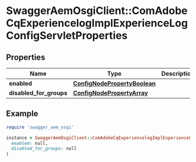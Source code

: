 # SwaggerAemOsgiClient::ComAdobeCqExperiencelogImplExperienceLogConfigServletProperties

## Properties

| Name | Type | Description | Notes |
| ---- | ---- | ----------- | ----- |
| **enabled** | [**ConfigNodePropertyBoolean**](ConfigNodePropertyBoolean.md) |  | [optional] |
| **disabled_for_groups** | [**ConfigNodePropertyArray**](ConfigNodePropertyArray.md) |  | [optional] |

## Example

```ruby
require 'swagger_aem_osgi'

instance = SwaggerAemOsgiClient::ComAdobeCqExperiencelogImplExperienceLogConfigServletProperties.new(
  enabled: null,
  disabled_for_groups: null
)
```

